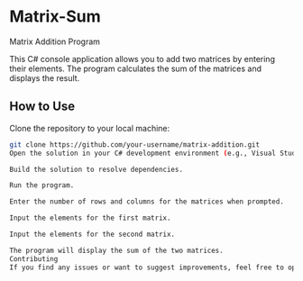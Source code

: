 # Matrix-Sum
 Matrix Addition Program

This C# console application allows you to add two matrices by entering their elements. The program calculates the sum of the matrices and displays the result.

## How to Use

 Clone the repository to your local machine:

```bash
git clone https://github.com/your-username/matrix-addition.git
Open the solution in your C# development environment (e.g., Visual Studio).

Build the solution to resolve dependencies.

Run the program.

Enter the number of rows and columns for the matrices when prompted.

Input the elements for the first matrix.

Input the elements for the second matrix.

The program will display the sum of the two matrices.
Contributing
If you find any issues or want to suggest improvements, feel free to open an issue or submit a pull request.
